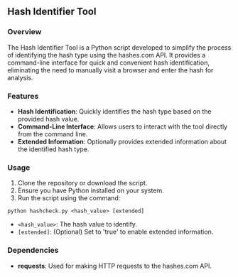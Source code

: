 ## Hash Identifier Tool

### Overview
The Hash Identifier Tool is a Python script developed to simplify the process of identifying the hash type using the hashes.com API. It provides a command-line interface for quick and convenient hash identification, eliminating the need to manually visit a browser and enter the hash for analysis.

### Features
- **Hash Identification**: Quickly identifies the hash type based on the provided hash value.
- **Command-Line Interface**: Allows users to interact with the tool directly from the command line.
- **Extended Information**: Optionally provides extended information about the identified hash type.

### Usage
1. Clone the repository or download the script.
2. Ensure you have Python installed on your system.
3. Run the script using the command:
   
```
python hashcheck.py <hash_value> [extended]
```

- `<hash_value>`: The hash value to identify.
- `[extended]`: (Optional) Set to 'true' to enable extended information.

### Dependencies
- **requests**: Used for making HTTP requests to the hashes.com API.
